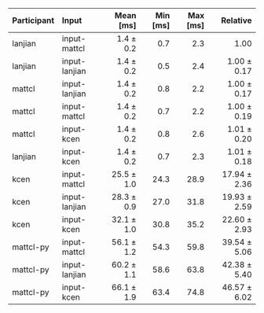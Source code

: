 | Participant | Input | Mean [ms] | Min [ms] | Max [ms] | Relative |
|:---|:---|---:|---:|---:|---:|
| lanjian | input-mattcl | 1.4 ± 0.2 | 0.7 | 2.3 | 1.00 |
| lanjian | input-lanjian | 1.4 ± 0.2 | 0.5 | 2.4 | 1.00 ± 0.17 |
| mattcl | input-lanjian | 1.4 ± 0.2 | 0.8 | 2.2 | 1.00 ± 0.17 |
| mattcl | input-mattcl | 1.4 ± 0.2 | 0.7 | 2.2 | 1.00 ± 0.19 |
| mattcl | input-kcen | 1.4 ± 0.2 | 0.8 | 2.6 | 1.01 ± 0.20 |
| lanjian | input-kcen | 1.4 ± 0.2 | 0.7 | 2.3 | 1.01 ± 0.18 |
| kcen | input-mattcl | 25.5 ± 1.0 | 24.3 | 28.9 | 17.94 ± 2.36 |
| kcen | input-lanjian | 28.3 ± 0.9 | 27.0 | 31.8 | 19.93 ± 2.59 |
| kcen | input-kcen | 32.1 ± 1.0 | 30.8 | 35.2 | 22.60 ± 2.93 |
| mattcl-py | input-mattcl | 56.1 ± 1.2 | 54.3 | 59.8 | 39.54 ± 5.06 |
| mattcl-py | input-lanjian | 60.2 ± 1.1 | 58.6 | 63.8 | 42.38 ± 5.40 |
| mattcl-py | input-kcen | 66.1 ± 1.9 | 63.4 | 74.8 | 46.57 ± 6.02 |
